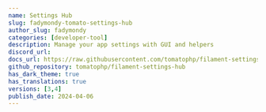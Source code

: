 ```yaml
---
name: Settings Hub
slug: fadymondy-tomato-settings-hub
author_slug: fadymondy
categories: [developer-tool]
description: Manage your app settings with GUI and helpers
discord_url:
docs_url: https://raw.githubusercontent.com/tomatophp/filament-settings-hub/master/README.md
github_repository: tomatophp/filament-settings-hub
has_dark_theme: true
has_translations: true
versions: [3,4]
publish_date: 2024-04-06
---
```

